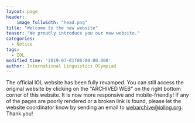 ```yaml
---
layout: page
header:
    image_fullwidth: "head.png"
title: "Welcome to the new website"
teaser: "We proudly introduce you our new website."
categories:
  - Notice
tags:
  - IOL
modified_time: '2019-07-01T00:00:00.000'
author: International Linguistics Olympiad
---
```


The official IOL website has been fully revamped. You can still access the original website by clicking on the "ARCHIVED WEB" on the right bottom corner of this website. It is now more responsive and mobile-friendly! If any of the pages are poorly rendered or a broken link is found, please let the website coordinator know by sending an email to webarchive@ioling.org. Thank you!